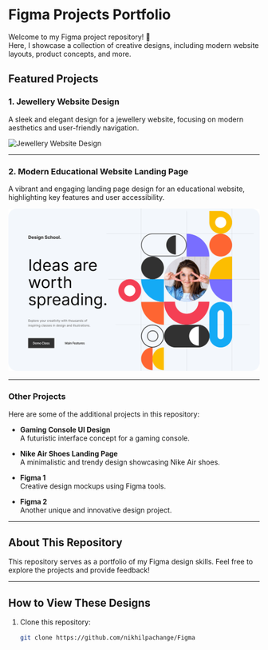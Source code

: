 # Figma Projects Portfolio

Welcome to my Figma project repository! 🎨  
Here, I showcase a collection of creative designs, including modern website layouts, product concepts, and more.

## Featured Projects

### 1. Jewellery Website Design
A sleek and elegant design for a jewellery website, focusing on modern aesthetics and user-friendly navigation.

![Jewellery Website Design](images/jewellerywebsite.png)

---

### 2. Modern Educational Website Landing Page
A vibrant and engaging landing page design for an educational website, highlighting key features and user accessibility.

![Educational Website](images/Modern_Educational_Website.png)

---

### Other Projects
Here are some of the additional projects in this repository:

- **Gaming Console UI Design**  
  A futuristic interface concept for a gaming console.

- **Nike Air Shoes Landing Page**  
  A minimalistic and trendy design showcasing Nike Air shoes.

- **Figma 1**  
  Creative design mockups using Figma tools.

- **Figma 2**  
  Another unique and innovative design project.

---

## About This Repository

This repository serves as a portfolio of my Figma design skills. Feel free to explore the projects and provide feedback!

---

## How to View These Designs

1. Clone this repository:
   ```bash
   git clone https://github.com/nikhilpachange/Figma
